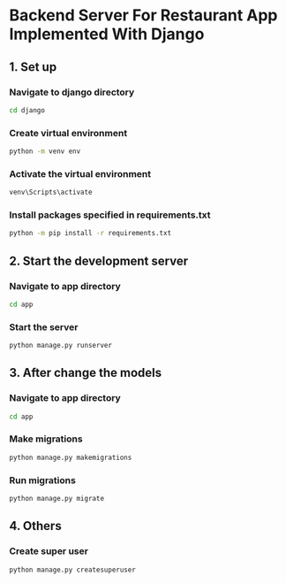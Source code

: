 # Backend Server For Restaurant App Implemented With Django

## 1. Set up

### Navigate to django directory
```bash
cd django
```

### Create virtual environment
```bash
python -m venv env
```
### Activate the virtual environment
```bash
venv\Scripts\activate
```
### Install packages specified in requirements.txt
```bash
python -m pip install -r requirements.txt
```

## 2. Start the development server

### Navigate to app directory
```bash
cd app
```
### Start the server
```bash
python manage.py runserver
```

## 3. After change the models

### Navigate to app directory
```bash
cd app
```
### Make migrations
```bash
python manage.py makemigrations
```
### Run migrations
```bash
python manage.py migrate
```

## 4. Others

### Create super user
```bash
python manage.py createsuperuser
```